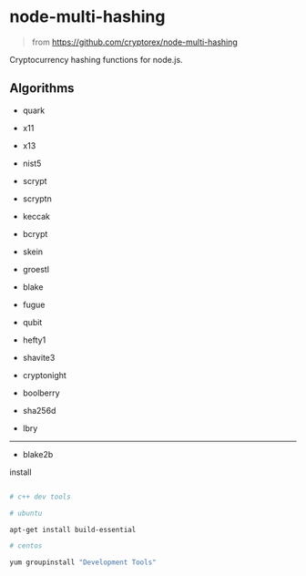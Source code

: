 
node-multi-hashing
===============

> from https://github.com/cryptorex/node-multi-hashing


Cryptocurrency hashing functions for node.js.


Algorithms
----------
* quark
* x11
* x13
* nist5
* scrypt
* scryptn
 
* keccak
* bcrypt
* skein
* groestl
* blake
* fugue
* qubit
* hefty1
* shavite3
* cryptonight
* boolberry
* sha256d
* lbry

---
+ blake2b 


install 

```bash

# c++ dev tools

# ubuntu 

apt-get install build-essential

# centos 

yum groupinstall "Development Tools" 

```
